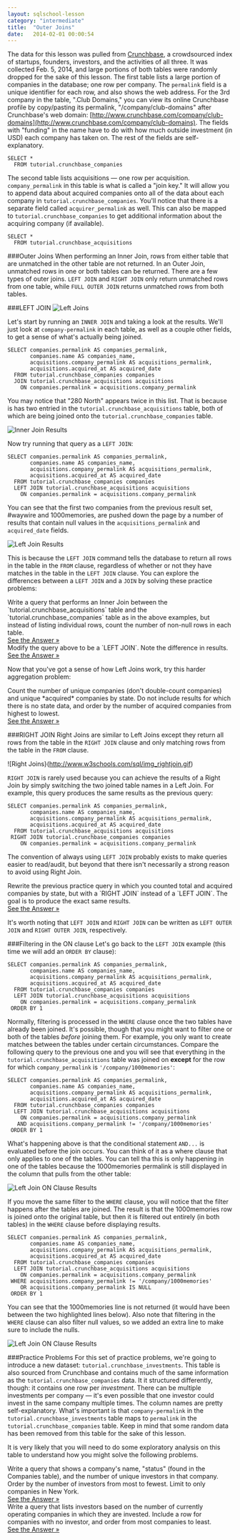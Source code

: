 ```yaml
---
layout: sqlschool-lesson
category: "intermediate"
title:  "Outer Joins"
date:   2014-02-01 00:00:54
---
```


The data for this lesson was pulled from [Crunchbase](http://info.crunchbase.com/about/crunchbase-data-exports/), a crowdsourced index of startups, founders, investors, and the activities of all three. It was collected Feb. 5, 2014, and large portions of both tables were randomly dropped for the sake of this lesson. The first table lists a large portion of companies in the database; one row per company. The `permalink` field is a unique identifier for each row, and also shows the web address. For the 3rd company in the table, ".Club Domains," you can view its online Crunchbase profile by copy/pasting its permalink, "/company/club-domains" after Crunchbase's web domain: [http://www.crunchbase.com/company/club-domains](http://www.crunchbase.com/company/club-domains). The fields with "funding" in the name have to do with how much outside investment (in USD) each company has taken on. The rest of the fields are self-explanatory.

    SELECT *
      FROM tutorial.crunchbase_companies

The second table lists acquisitions &mdash; one row per acquisition. `company_permalink` in this table is what is called a "join key." It will allow you to append data about acquired companies onto all of the data about each company in `tutorial.crunchbase_companies`. You'll notice that there is a separate field called `acquirer_permalink` as well. This can also be mapped to `tutorial.crunchbase_companies` to get additional information about the acquiring company (if available).

    SELECT *
      FROM tutorial.crunchbase_acquisitions

###Outer Joins
When performing an Inner Join, rows from either table that are unmatched in the other table are not returned. In an Outer Join, unmatched rows in one or both tables can be returned. There are a few types of outer joins. `LEFT JOIN` and `RIGHT JOIN` only return unmatched rows from one table, while `FULL OUTER JOIN` returns unmatched rows from both tables.

###LEFT JOIN
![Left Joins](http://www.w3schools.com/sql/img_leftjoin.gif)

Let's start by running an `INNER JOIN` and taking a look at the results. We'll just look at `company-permalink` in each table, as well as a couple other fields, to get a sense of what's actually being joined.

    SELECT companies.permalink AS companies_permalink,
           companies.name AS companies_name,
           acquisitions.company_permalink AS acquisitions_permalink,
           acquisitions.acquired_at AS acquired_date
      FROM tutorial.crunchbase_companies companies
      JOIN tutorial.crunchbase_acquisitions acquisitions
        ON companies.permalink = acquisitions.company_permalink

You may notice that "280 North" appears twice in this list. That is because is has two entried in the `tutorial.crunchbase_acquisitions` table, both of which are being joined onto the `tutorial.crunchbase_companies` table.

![Inner Join Results](/images/intermediate/inner-join-results.png)

Now try running that query as a `LEFT JOIN`:

    SELECT companies.permalink AS companies_permalink,
           companies.name AS companies_name,
           acquisitions.company_permalink AS acquisitions_permalink,
           acquisitions.acquired_at AS acquired_date
      FROM tutorial.crunchbase_companies companies
      LEFT JOIN tutorial.crunchbase_acquisitions acquisitions
        ON companies.permalink = acquisitions.company_permalink

You can see that the first two companies from the previous result set, #waywire and 1000memories, are pushed down the page by a number of results that contain null values in the `acquisitions_permalink` and `acquired_date` fields.

![Left Join Results](/images/intermediate/left-join-results.png)

This is because the `LEFT JOIN` command tells the database to return all rows in the table in the `FROM` clause, regardless of whether or not they have matches in the table in the `LEFT JOIN` clause. You can explore the differences between a `LEFT JOIN` and a `JOIN` by solving these practice problems:

<div class="practice-prob">
  Write a query that performs an Inner Join between the `tutorial.crunchbase_acquisitions` table and the `tutorial.crunchbase_companies` table as in the above examples, but instead of listing individual rows, count the number of non-null rows in each table.
</div>
<div class="practice-prob-answer">
  <a href="https://stealth.modeanalytics.com/tutorial/reports/e6cde36b3e4a" target="_blank">See the Answer &raquo;</a>
</div>

<div class="practice-prob">
  Modify the query above to be a `LEFT JOIN`. Note the difference in results.
</div>
<div class="practice-prob-answer">
  <a href="https://stealth.modeanalytics.com/tutorial/reports/0653d8834126" target="_blank">See the Answer &raquo;</a>
</div>

Now that you've got a sense of how Left Joins work, try this harder aggregation problem:

<div class="practice-prob">
  Count the number of unique companies (don't double-count companies) and unique *acquired* companies by state. Do not include results for which there is no state data, and order by the number of acquired companies from highest to lowest.
</div>
<div class="practice-prob-answer">
  <a href="https://stealth.modeanalytics.com/tutorial/reports/8805606278ee" target="_blank">See the Answer &raquo;</a>
</div>

###RIGHT JOIN
Right Joins are similar to Left Joins except they return all rows from the table in the `RIGHT JOIN` clause and only matching rows from the table in the `FROM` clause.

![Right Joins}(http://www.w3schools.com/sql/img_rightjoin.gif)

`RIGHT JOIN` is rarely used because you can achieve the results of a Right Join by simply switching the two joined table names in a Left Join. For example, this query produces the same results as the previous query:

    SELECT companies.permalink AS companies_permalink,
           companies.name AS companies_name,
           acquisitions.company_permalink AS acquisitions_permalink,
           acquisitions.acquired_at AS acquired_date
      FROM tutorial.crunchbase_acquisitions acquisitions
     RIGHT JOIN tutorial.crunchbase_companies companies
        ON companies.permalink = acquisitions.company_permalink

The convention of always using `LEFT JOIN` probably exists to make queries easier to read/audit, but beyond that there isn't necessarily a strong reason to avoid using Right Join.

<div class="practice-prob">
  Rewrite the previous practice query in which you counted total and acquired companies by state, but with a `RIGHT JOIN` instead of a `LEFT JOIN`. The goal is to produce the exact same results.
</div>
<div class="practice-prob-answer">
  <a href="https://stealth.modeanalytics.com/tutorial/reports/f84c80c14c7a" target="_blank">See the Answer &raquo;</a>
</div>

It's worth noting that `LEFT JOIN` and `RIGHT JOIN` can be written as `LEFT OUTER JOIN` and `RIGHT OUTER JOIN`, respectively.

###Filtering in the ON clause
Let's go back to the `LEFT JOIN` example (this time we will add an `ORDER BY` clause):

    SELECT companies.permalink AS companies_permalink,
           companies.name AS companies_name,
           acquisitions.company_permalink AS acquisitions_permalink,
           acquisitions.acquired_at AS acquired_date
      FROM tutorial.crunchbase_companies companies
      LEFT JOIN tutorial.crunchbase_acquisitions acquisitions
        ON companies.permalink = acquisitions.company_permalink
     ORDER BY 1

Normally, filtering is processed in the `WHERE` clause once the two tables have already been joined. It's possible, though that you might want to filter one or both of the tables *before* joining them. For example, you only want to create matches between the tables under certain circumstances. Compare the following query to the previous one and you will see that everything in the `tutorial.crunchbase_acquisitions` table was joined on **except** for the row for which `company_permalink` is `'/company/1000memories'`:

    SELECT companies.permalink AS companies_permalink,
           companies.name AS companies_name,
           acquisitions.company_permalink AS acquisitions_permalink,
           acquisitions.acquired_at AS acquired_date
      FROM tutorial.crunchbase_companies companies
      LEFT JOIN tutorial.crunchbase_acquisitions acquisitions
        ON companies.permalink = acquisitions.company_permalink
       AND acquisitions.company_permalink != '/company/1000memories'
     ORDER BY 1

What's happening above is that the conditional statement `AND...` is evaluated before the join occurs. You can think of it as a where clause that only applies to one of the tables. You can tell tha this is only happening in one of the tables because the 1000memories permalink is still displayed in the column that pulls from the other table:

![Left Join ON Clause Results](/images/intermediate/left-join-on-clause-results.png)

If you move the same filter to the `WHERE` clause, you will notice that the filter happens after the tables are joined. The result is that the 1000memories row is joined onto the original table, but then it is filtered out entirely (in both tables) in the `WHERE` clause before displaying results.

    SELECT companies.permalink AS companies_permalink,
           companies.name AS companies_name,
           acquisitions.company_permalink AS acquisitions_permalink,
           acquisitions.acquired_at AS acquired_date
      FROM tutorial.crunchbase_companies companies
      LEFT JOIN tutorial.crunchbase_acquisitions acquisitions
        ON companies.permalink = acquisitions.company_permalink
     WHERE acquisitions.company_permalink != '/company/1000memories'
        OR acquisitions.company_permalink IS NULL
     ORDER BY 1

You can see that the 1000memories line is not returned (it would have been between the two highlighted lines below). Also note that filtering in the `WHERE` clause can also filter null values, so we added an extra line to make sure to include the nulls.

![Left Join ON Clause Results](/images/intermediate/left-join-on-clause-results.png)

###Practice Problems
For this set of practice problems, we're going to introduce a new dataset: `tutorial.crunchbase_investments`. This table is also sourced from Crunchbase and contains much of the same information as the `tutorial.crunchbase_companies` data. It it structured differently, though: it contains one row per *investment*. There can be multiple investments per company &mdash; it's even possible that one investor could invest in the same company multiple times. The column names are pretty self-explanatory. What's important is that `company-permalink` in the `tutorial.crunchbase_investments` table maps to `permalink` in the `tutorial.crunchbase_companies` table. Keep in mind that some random data has been removed from this table for the sake of this lesson.

It is very likely that you will need to do some exploratory analysis on this table to understand how you might solve the following problems.

<div class="practice-prob">
  Write a query that shows a company's name, "status" (found in the Companies table), and the number of unique investors in that company. Order by the number of investors from most to fewest. Limit to only companies in New York.
</div>
<div class="practice-prob-answer">
  <a href="https://stealth.modeanalytics.com/tutorial/reports/1cf1d38ba1fc" target="_blank">See the Answer &raquo;</a>
</div>

<div class="practice-prob">
  Write a query that lists investors based on the number of currently operating companies in which they are invested. Include a row for companies with no investor, and order from most companies to least.
</div>
<div class="practice-prob-answer">
  <a href="https://stealth.modeanalytics.com/tutorial/reports/58d5744f474b" target="_blank">See the Answer &raquo;</a>
</div>

<!--
Check out the next lesson: [Full Join and UNION](/intermediate/full-join-union.html)
-->